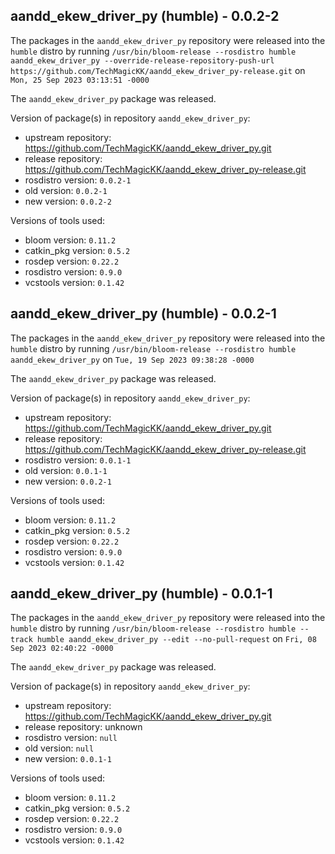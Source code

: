 ## aandd_ekew_driver_py (humble) - 0.0.2-2

The packages in the `aandd_ekew_driver_py` repository were released into the `humble` distro by running `/usr/bin/bloom-release --rosdistro humble aandd_ekew_driver_py --override-release-repository-push-url https://github.com/TechMagicKK/aandd_ekew_driver_py-release.git` on `Mon, 25 Sep 2023 03:13:51 -0000`

The `aandd_ekew_driver_py` package was released.

Version of package(s) in repository `aandd_ekew_driver_py`:

- upstream repository: https://github.com/TechMagicKK/aandd_ekew_driver_py.git
- release repository: https://github.com/TechMagicKK/aandd_ekew_driver_py-release.git
- rosdistro version: `0.0.2-1`
- old version: `0.0.2-1`
- new version: `0.0.2-2`

Versions of tools used:

- bloom version: `0.11.2`
- catkin_pkg version: `0.5.2`
- rosdep version: `0.22.2`
- rosdistro version: `0.9.0`
- vcstools version: `0.1.42`


## aandd_ekew_driver_py (humble) - 0.0.2-1

The packages in the `aandd_ekew_driver_py` repository were released into the `humble` distro by running `/usr/bin/bloom-release --rosdistro humble aandd_ekew_driver_py` on `Tue, 19 Sep 2023 09:38:28 -0000`

The `aandd_ekew_driver_py` package was released.

Version of package(s) in repository `aandd_ekew_driver_py`:

- upstream repository: https://github.com/TechMagicKK/aandd_ekew_driver_py.git
- release repository: https://github.com/TechMagicKK/aandd_ekew_driver_py-release.git
- rosdistro version: `0.0.1-1`
- old version: `0.0.1-1`
- new version: `0.0.2-1`

Versions of tools used:

- bloom version: `0.11.2`
- catkin_pkg version: `0.5.2`
- rosdep version: `0.22.2`
- rosdistro version: `0.9.0`
- vcstools version: `0.1.42`


## aandd_ekew_driver_py (humble) - 0.0.1-1

The packages in the `aandd_ekew_driver_py` repository were released into the `humble` distro by running `/usr/bin/bloom-release --rosdistro humble --track humble aandd_ekew_driver_py --edit --no-pull-request` on `Fri, 08 Sep 2023 02:40:22 -0000`

The `aandd_ekew_driver_py` package was released.

Version of package(s) in repository `aandd_ekew_driver_py`:

- upstream repository: https://github.com/TechMagicKK/aandd_ekew_driver_py.git
- release repository: unknown
- rosdistro version: `null`
- old version: `null`
- new version: `0.0.1-1`

Versions of tools used:

- bloom version: `0.11.2`
- catkin_pkg version: `0.5.2`
- rosdep version: `0.22.2`
- rosdistro version: `0.9.0`
- vcstools version: `0.1.42`


